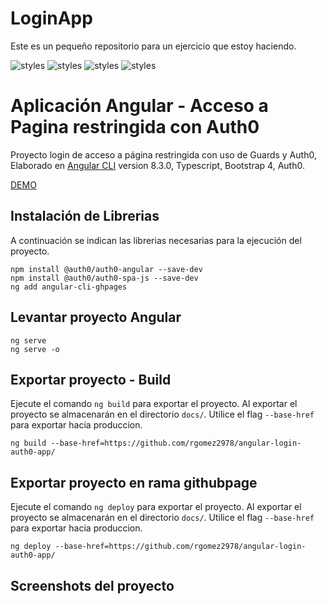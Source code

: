 # LoginApp

Este es un pequeño repositorio para un ejercicio que estoy haciendo.

![styles](https://img.shields.io/badge/Angular-DD0031?style=for-the-badge&logo=angular&logoColor=white)
![styles](https://img.shields.io/badge/TypeScript-007ACC?style=for-the-badge&logo=typescript&logoColor=white)
![styles](https://img.shields.io/badge/Bootstrap-563D7C?style=for-the-badge&logo=bootstrap&logoColor=white)
![styles](https://img.shields.io/badge/Auth0-gray?style=for-the-badge&logo=json&logoColor=white)

# Aplicación Angular - Acceso a Pagina restringida con Auth0 

Proyecto login de acceso a página restringida con uso de Guards y Auth0, Elaborado en [Angular CLI](https://github.com/angular/angular-cli) version 8.3.0, Typescript, Bootstrap 4, Auth0.


[DEMO](https://github.com/rgomez2978/angular-login-auth0-app)

## Instalación de Librerias

A continuación se indican las librerias necesarias para la ejecución del proyecto.

    npm install @auth0/auth0-angular --save-dev
    npm install @auth0/auth0-spa-js --save-dev
    ng add angular-cli-ghpages


## Levantar proyecto Angular

    ng serve
    ng serve -o


## Exportar proyecto - Build

Ejecute el comando `ng build` para exportar el proyecto. Al exportar el proyecto se almacenarán en el directorio `docs/`. Utilice el flag `--base-href` para exportar hacia produccion.

    ng build --base-href=https://github.com/rgomez2978/angular-login-auth0-app/



## Exportar proyecto en rama githubpage

Ejecute el comando `ng deploy` para exportar el proyecto. Al exportar el proyecto se almacenarán en el directorio `docs/`. Utilice el flag `--base-href` para exportar hacia produccion.

    ng deploy --base-href=https://github.com/rgomez2978/angular-login-auth0-app/




## Screenshots del proyecto



